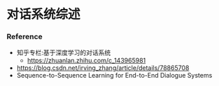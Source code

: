 # 对话系统综述
### Reference
+ 知乎专栏:基于深度学习的对话系统
	+ https://zhuanlan.zhihu.com/c_143965981
+ https://blog.csdn.net/irving_zhang/article/details/78865708
+ Sequence-to-Sequence Learning for End-to-End Dialogue Systems